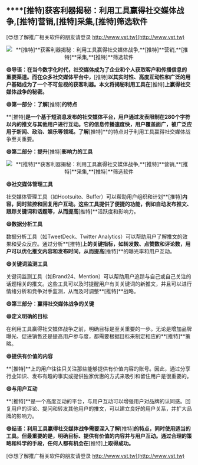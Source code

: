 ## ****[推特]**获客利器揭秘：利用工具赢得社交媒体战争,**[推特]**营销,**[推特]**采集,**[推特]**筛选软件**

[😍想了解推广相关软件的朋友请登录 http://www.vst.tw](http://www.vst.tw)

 <center><img src="https://vst.tw/MP4/tuiguang/png/4.png" alt="**[推特]**获客利器揭秘：利用工具赢得社交媒体战争,**[推特]**营销,**[推特]**采集,**[推特]**筛选软件"></center>

**😄导语：在当今数字化时代，社交媒体成为了企业和个人获取客户和传播信息的重要渠道。而在众多社交媒体平台中，**[推特]**以其实时性、高度互动性和广泛的用户基础成为了一个不可忽视的获客利器。本文将揭秘利用工具在**[推特]**上赢得社交媒体战争的秘密。**

**😄第一部分：了解**[推特]**的特点**

**[推特]**是一个基于短消息发布的社交媒体平台，用户通过发表限制在280个字符以内的推文与其他用户进行互动。它的信息传播速度快，用户覆盖面广，被广泛应用于新闻、政治、娱乐等领域。了解**[推特]**的特点对于利用工具赢得社交媒体战争至关重要。

**😄第二部分：提升**[推特]**影响力的工具**

 <center><img src="https://vst.tw/MP4/tuiguang/png/3.png" alt="**[推特]**获客利器揭秘：利用工具赢得社交媒体战争,**[推特]**营销,**[推特]**采集,**[推特]**筛选软件"></center>

**😄社交媒体管理工具**

社交媒体管理工具（如Hootsuite、Buffer）可以帮助用户组织和计划**[推特]**内容，同时监控和回复用户互动。这些工具提供了便捷的功能，例如自动发布推文、跟踪关键词和话题等，从而提高**[推特]**活跃度和影响力。

**😄数据分析工具**

数据分析工具（如TweetDeck、Twitter Analytics）可以帮助用户了解推文的效果和受众反应。通过分析**[推特]**上的关键指标，如转发数、点赞数和评论数，用户可以优化推文内容和发布时间，从而提高**[推特]**的曝光率和用户互动。

**😄关键词监测工具**

关键词监测工具（如Brand24、Mention）可以帮助用户追踪与自己或自己关注的话题相关的推文。这些工具可以及时提醒用户有关关键词的新推文，并且可以进行情绪分析和竞争对手监测，从而及时调整**[推特]**战略。

**😄第三部分：赢得社交媒体战争的关键**

**😄定义明确的目标**

在利用工具赢得社交媒体战争之前，明确目标是至关重要的一步。无论是增加品牌曝光、促进销售还是提高用户参与度，都需要根据目标来制定相应的**[推特]**策略。

**😄提供有价值的内容**

**[推特]**上的用户往往只关注那些能够提供有价值内容的账号。因此，通过分享行业知识、发布有趣的事实或提供独家优惠的方式来吸引和留住用户是很重要的。

**😄与用户互动**

**[推特]**是一个高度互动的平台，与用户互动可以增强用户对品牌的认同感。回复用户的评论、提问和转发其他用户的推文，可以建立良好的用户关系，并扩大品牌的影响力。

**😄结语：利用工具赢得社交媒体战争需要深入了解**[推特]**的特点，同时使用适当的工具。但最重要的是，明确目标、提供有价值的内容并与用户互动。通过合理的策略和科学的手段，任何人都有机会在**[推特]**上取得成功。**

[😍想了解推广相关软件的朋友请登录 http://www.vst.tw](http://www.vst.tw)



